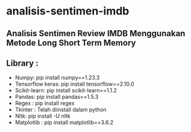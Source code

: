 # analisis-sentimen-imdb
Analisis Sentimen Review IMDB Menggunakan Metode Long Short Term Memory
--
Library :
--
- Numpy: pip install numpy==1.23.3
- Tensorflow keras: pip install tensorflow==2.10.0
- Scikit-learn: pip install scikit-learn==1.1.2
- Pandas: pip install pandas==1.5.3
- Regex : pip install regex
- Tkinter : Telah diinstall dalam python
- Nltk: pip install -U nltk
- Matplotlib : pip install matplotlib==3.6.2

